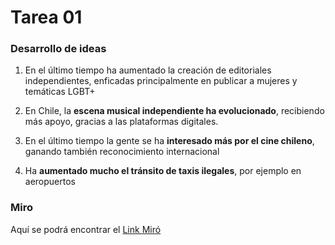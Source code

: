 # Tarea 01

### Desarrollo de ideas

1. En el último tiempo ha aumentado la creación de editoriales independientes, enficadas principalmente en publicar a mujeres y temáticas LGBT+

1. En Chile, la __escena musical independiente ha evolucionado__, recibiendo más apoyo, gracias a las plataformas digitales.

1. En el último tiempo la gente se ha __interesado más por el cine chileno__, ganando también reconocimiento internacional

1. Ha __aumentado mucho el tránsito de taxis ilegales__, por ejemplo en aeropuertos

### Miro
Aquí se podrá encontrar el [Link Miró](https://miro.com/welcomeonboard/YXdvV3F2M1lkZVc0aWQwWWtkYjZiYU5GSXRmZW1HV1N2ZlBxTjdFbzhVaEN6ZDFLeGhKdEwwT2Q1T2xsVHI3TnwzNDU4NzY0NTM4NDgxOTg1NTI1fDI=?share_link_id=237718142247)




